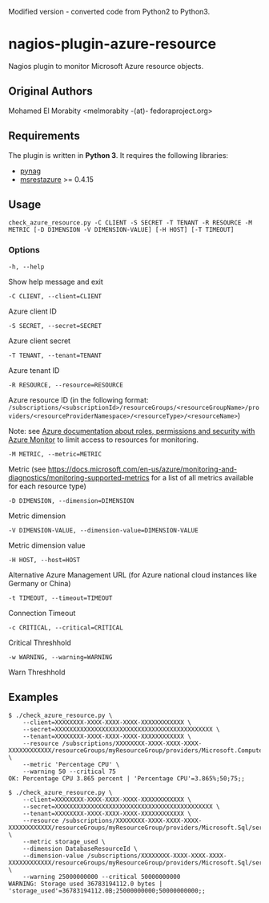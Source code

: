 Modified version - converted code from Python2 to Python3.

# nagios-plugin-azure-resource

Nagios plugin to monitor Microsoft Azure resource objects.

## Original Authors

Mohamed El Morabity <melmorabity -(at)- fedoraproject.org>


## Requirements

The plugin is written in **Python 3**. It requires the following libraries:

* [pynag](https://pypi.python.org/pypi/pynag)
* [msrestazure](https://pypi.python.org/pypi/msrestazure) >= 0.4.15

## Usage

    check_azure_resource.py -C CLIENT -S SECRET -T TENANT -R RESOURCE -M METRIC [-D DIMENSION -V DIMENSION-VALUE] [-H HOST] [-T TIMEOUT]

### Options

    -h, --help

Show help message and exit

    -C CLIENT, --client=CLIENT

Azure client ID

    -S SECRET, --secret=SECRET

Azure client secret

    -T TENANT, --tenant=TENANT

Azure tenant ID

    -R RESOURCE, --resource=RESOURCE

Azure resource ID (in the following format: `/subscriptions/<subscriptionId>/resourceGroups/<resourceGroupName>/providers/<resourceProviderNamespace>/<resourceType>/<resourceName>`)

Note: see [Azure documentation about roles, permissions and security with Azure Monitor](https://docs.microsoft.com/en-us/azure/monitoring-and-diagnostics/monitoring-roles-permissions-security) to limit access to resources for monitoring.

    -M METRIC, --metric=METRIC

Metric (see https://docs.microsoft.com/en-us/azure/monitoring-and-diagnostics/monitoring-supported-metrics for a list of all metrics available for each resource type)

    -D DIMENSION, --dimension=DIMENSION

Metric dimension

    -V DIMENSION-VALUE, --dimension-value=DIMENSION-VALUE

Metric dimension value

    -H HOST, --host=HOST

Alternative Azure Management URL (for Azure national cloud instances like Germany or China)

    -t TIMEOUT, --timeout=TIMEOUT

Connection Timeout

    -c CRITICAL, --critical=CRITICAL

Critical Threshhold

    -w WARNING, --warning=WARNING

Warn Threshhold

## Examples

    $ ./check_azure_resource.py \
        --client=XXXXXXXX-XXXX-XXXX-XXXX-XXXXXXXXXXXX \
        --secret=XXXXXXXXXXXXXXXXXXXXXXXXXXXXXXXXXXXXXXXXXXXX \
        --tenant=XXXXXXXX-XXXX-XXXX-XXXX-XXXXXXXXXXXX \
        --resource /subscriptions/XXXXXXXX-XXXX-XXXX-XXXX-XXXXXXXXXXXX/resourceGroups/myResourceGroup/providers/Microsoft.Compute/virtualMachines/myVirtualMachine \
        --metric 'Percentage CPU' \
        --warning 50 --critical 75
    OK: Percentage CPU 3.865 percent | 'Percentage CPU'=3.865%;50;75;;

    $ ./check_azure_resource.py \
        --client=XXXXXXXX-XXXX-XXXX-XXXX-XXXXXXXXXXXX \
        --secret=XXXXXXXXXXXXXXXXXXXXXXXXXXXXXXXXXXXXXXXXXXXX \
        --tenant=XXXXXXXX-XXXX-XXXX-XXXX-XXXXXXXXXXXX \
        --resource /subscriptions/XXXXXXXX-XXXX-XXXX-XXXX-XXXXXXXXXXXX/resourceGroups/myResourceGroup/providers/Microsoft.Sql/servers/myDBServer \
        --metric storage_used \
        --dimension DatabaseResourceId \
        --dimension-value /subscriptions/XXXXXXXX-XXXX-XXXX-XXXX-XXXXXXXXXXXX/resourceGroups/myResourceGroup/providers/Microsoft.Sql/servers/myDBServer/databases/myDB \
        --warning 25000000000 --critical 50000000000
    WARNING: Storage used 36783194112.0 bytes | 'storage_used'=36783194112.0B;25000000000;50000000000;;
